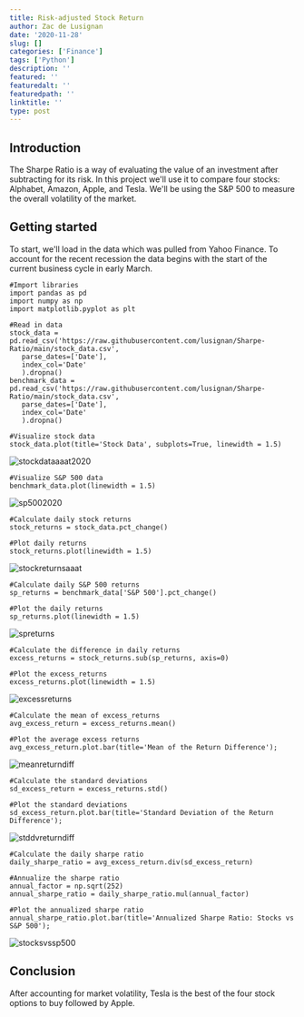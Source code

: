 ```yaml
---
title: Risk-adjusted Stock Return
author: Zac de Lusignan
date: '2020-11-28'
slug: []
categories: ['Finance']
tags: ['Python']
description: ''
featured: ''
featuredalt: ''
featuredpath: ''
linktitle: ''
type: post
---
```


## Introduction

The Sharpe Ratio is a way of evaluating the value of an investment after subtracting for its risk. In this project we'll use it to compare four stocks: Alphabet, Amazon, Apple, and Tesla. We'll be using the S&P 500 to measure the overall volatility of the market.

## Getting started

To start, we'll load in the data which was pulled from Yahoo Finance. To account for the recent recession the data begins with the start of the current business cycle in early March.

 ````
#Import libraries
import pandas as pd
import numpy as np
import matplotlib.pyplot as plt

#Read in data
stock_data = pd.read_csv('https://raw.githubusercontent.com/lusignan/Sharpe-Ratio/main/stock_data.csv', 
    parse_dates=['Date'],
    index_col='Date'
    ).dropna()
benchmark_data = pd.read_csv('https://raw.githubusercontent.com/lusignan/Sharpe-Ratio/main/stock_data.csv', 
    parse_dates=['Date'],
    index_col='Date'
    ).dropna()
````


````
#Visualize stock data
stock_data.plot(title='Stock Data', subplots=True, linewidth = 1.5)
````
![stockdataaaat2020](/img/main/stockdataaaat2020.png)
````
#Visualize S&P 500 data
benchmark_data.plot(linewidth = 1.5)
````
![sp5002020](/img/main/sp5002020.png)
````
#Calculate daily stock returns
stock_returns = stock_data.pct_change()

#Plot daily returns
stock_returns.plot(linewidth = 1.5)
````
![stockreturnsaaat](/img/main/stockreturnsaaat.png)
````
#Calculate daily S&P 500 returns
sp_returns = benchmark_data['S&P 500'].pct_change()

#Plot the daily returns
sp_returns.plot(linewidth = 1.5)
````
![spreturns](/img/main/spreturns.png)
````
#Calculate the difference in daily returns
excess_returns = stock_returns.sub(sp_returns, axis=0)

#Plot the excess_returns
excess_returns.plot(linewidth = 1.5)
````
![excessreturns](/img/main/excessreturns.png)
````
#Calculate the mean of excess_returns 
avg_excess_return = excess_returns.mean()

#Plot the average excess returns
avg_excess_return.plot.bar(title='Mean of the Return Difference');
````
![meanreturndiff](/img/main/meanreturndiff.png)

````
#Calculate the standard deviations
sd_excess_return = excess_returns.std()

#Plot the standard deviations
sd_excess_return.plot.bar(title='Standard Deviation of the Return Difference');
````
![stddvreturndiff](/img/main/stddvreturndiff.png)

````
#Calculate the daily sharpe ratio
daily_sharpe_ratio = avg_excess_return.div(sd_excess_return)

#Annualize the sharpe ratio
annual_factor = np.sqrt(252)
annual_sharpe_ratio = daily_sharpe_ratio.mul(annual_factor)

#Plot the annualized sharpe ratio 
annual_sharpe_ratio.plot.bar(title='Annualized Sharpe Ratio: Stocks vs S&P 500');
````
![stocksvssp500](/img/main/stocksvssp500.png)

## Conclusion

After accounting for market volatility, Tesla is the best of the four stock options to buy followed by Apple.
